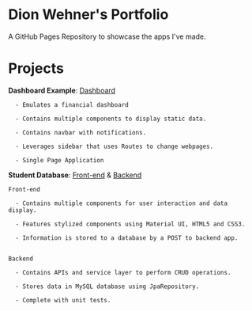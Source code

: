 # Dion Wehner's Portfolio
A GitHub Pages Repository to showcase the apps I've made.

# **Projects**
   **Dashboard Example**: [Dashboard](https://github.com/DionJerome/dashboard-example)
   
      - Emulates a financial dashboard
      
      - Contains multiple components to display static data. 
      
      - Contains navbar with notifications.
      
      - Leverages sidebar that uses Routes to change webpages.
      
      - Single Page Application

  
  **Student Database**: [Front-end](https://github.com/DionJerome/student-fe) & [Backend](https://github.com/DionJerome/student-be)
    
    Front-end
      
      - Contains multiple components for user interaction and data display.
      
      - Features stylized components using Material UI, HTML5 and CSS3.
      
      - Information is stored to a database by a POST to backend app.
      
      
    Backend
      
      - Contains APIs and service layer to perform CRUD operations. 
      
      - Stores data in MySQL database using JpaRepository.
      
      - Complete with unit tests.
